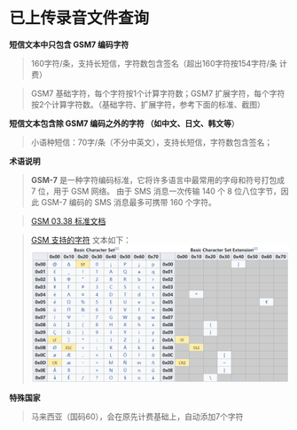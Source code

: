 # 已上传录音文件查询

**短信文本中只包含 GSM7 编码字符**

> 160字符/条，支持长短信，字符数包含签名（超出160字符按154字符/条 计费）

> GSM7 基础字符，每个字符按1个计算字符数；GSM7 扩展字符，每个字符按2个计算字符数。（基础字符、扩展字符，参考下面的标准、截图）

**短信文本包含除 GSM7 编码之外的字符 （如中文、日文、韩文等**）

> 小语种短信：70字/条（不分中英文），支持长短信，字符数包含签名；

**术语说明**

> **GSM-7** 是一种字符编码标准，它将许多语言中最常用的字母和符号打包成 7 位，用于 GSM 网络。 由于 SMS 消息一次传输 140 个 8 位八位字节，因此 GSM-7 编码的 SMS 消息最多可携带 160 个字符。

> [GSM 03.38 标准文档](http://www.etsi.org/deliver/etsi_gts/03/0338/05.00.00_60/gsmts_0338v050000p.pdf)

> [GSM 支持的字符](https://en.wikipedia.org/wiki/GSM_03.38#GSM_7-bit_default_alphabet_and_extension_table_of_3GPP_TS_23.038_.2F_GSM_03.38) 文本如下：![Gsm7 字符](https://github.com/nxtele/http-api-document/blob/main/1.png?raw=true)

**特殊国家**  
> 马来西亚（国码60），会在原先计费基础上，自动添加7个字符